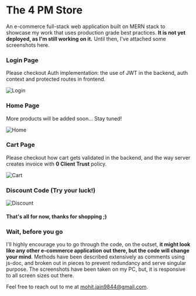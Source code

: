 # The 4 PM Store
An e-commerce full-stack web application built on MERN stack to showcase my work that uses production grade best practices. <b>It is not yet deployed, as I'm still working on it.</b> 
Until then, I've attached some screenshots here.

### Login Page
Please checkout Auth implementation: the use of JWT in the backend, auth context and protected routes in frontend.

![Login](https://github.com/theGateway1/uniblox-ecommerce/assets/70198503/e334c055-7d59-4d0f-b4ee-b52be79f1a49)

### Home Page
More products will be added soon... Stay tuned!

![Home](https://github.com/theGateway1/uniblox-ecommerce/assets/70198503/2ac4a69d-be2e-4f86-84d2-bf2c1ab73de6)


### Cart Page
Please checkout how cart gets validated in the backend, and the way server creates invoice with <b>0 Client Trust</b> policy.

![Cart](https://github.com/theGateway1/uniblox-ecommerce/assets/70198503/c061db97-b0c4-4652-821c-b8bbcfd8d706)

### Discount Code (Try your luck!)

![Discount](https://github.com/theGateway1/uniblox-ecommerce/assets/70198503/78ea09db-47de-42c9-9643-1452a13ffbcc)

#### That's all for now, thanks for shopping ;)

### Wait, before you go 
I'll highly encourage you to go through the code, on the outset, <b>it might look like any other e-commerce application out there, but the code will change your mind</b>. Methods have been described extensively as comments using js-doc, and broken out in pieces to prevent redundancy and serve singular purpose. The screenshots have been taken on my PC, but, it is responsive to all screen sizes out there.

Feel free to reach out to me at [mohit.jain9844@gmail.com](mailto:mohit.jain9844@gmail.com).
